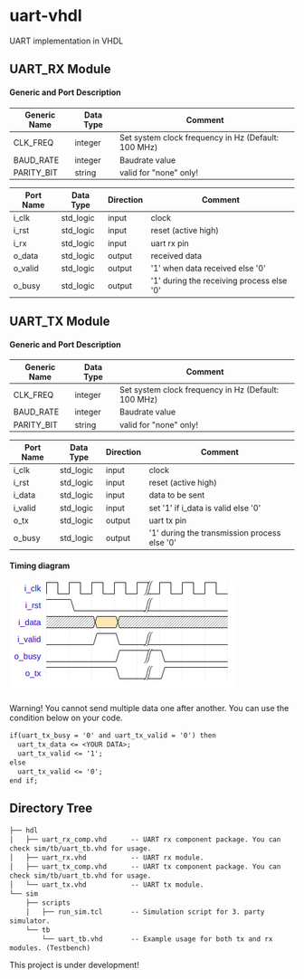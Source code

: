 # uart-vhdl
UART implementation in VHDL 

## UART_RX Module

#### Generic and Port Description
| Generic Name | Data Type | Comment
| ------ | ------ | ------ |
| CLK_FREQ  | integer | Set system clock frequency in Hz (Default: 100 MHz)
| BAUD_RATE | integer | Baudrate value
| PARITY_BIT| string  | valid for "none" only! 

| Port Name | Data Type | Direction | Comment
| ------ | ------ | ------ | ----- |
| i_clk  | std_logic | input | clock
| i_rst | std_logic | input  | reset (active high)
| i_rx| std_logic | input | uart rx pin
| o_data| std_logic | output | received data
| o_valid| std_logic | output | '1' when data received else '0' 
| o_busy| std_logic | output | '1' during the receiving process else '0'


## UART_TX Module

#### Generic and Port Description
| Generic Name | Data Type | Comment
| ------ | ------ | ------ |
| CLK_FREQ  | integer | Set system clock frequency in Hz (Default: 100 MHz)
| BAUD_RATE | integer | Baudrate value
| PARITY_BIT| string  | valid for "none" only! 

| Port Name | Data Type | Direction | Comment
| ------ | ------ | ------ | ----- |
| i_clk  | std_logic | input | clock
| i_rst | std_logic | input  | reset (active high)
| i_data| std_logic | input | data to be sent
| i_valid| std_logic | input | set '1' if i_data is valid else '0' 
| o_tx| std_logic | output | uart tx pin
| o_busy| std_logic | output | '1' during the transmission process else '0'

#### Timing diagram 
![Timing diagram for uart_tx module](https://raw.githubusercontent.com/onbasligroup/uart-vhdl/main/docs/img/tx.png)

Warning! You cannot send multiple data one after another. You can use the condition below on your code.

```
if(uart_tx_busy = '0' and uart_tx_valid = '0') then
  uart_tx_data <= <YOUR DATA>;
  uart_tx_valid <= '1';
else
  uart_tx_valid <= '0';
end if;
```
## Directory Tree
```
├── hdl
│   ├── uart_rx_comp.vhd      -- UART rx component package. You can check sim/tb/uart_tb.vhd for usage.
│   ├── uart_rx.vhd           -- UART rx module.
│   ├── uart_tx_comp.vhd      -- UART tx component package. You can check sim/tb/uart_tb.vhd for usage.
│   └── uart_tx.vhd           -- UART tx module.
└── sim
    ├── scripts
    │   ├── run_sim.tcl       -- Simulation script for 3. party simulator.
    └── tb
        └── uart_tb.vhd       -- Example usage for both tx and rx modules. (Testbench)
```

This project is under development!
